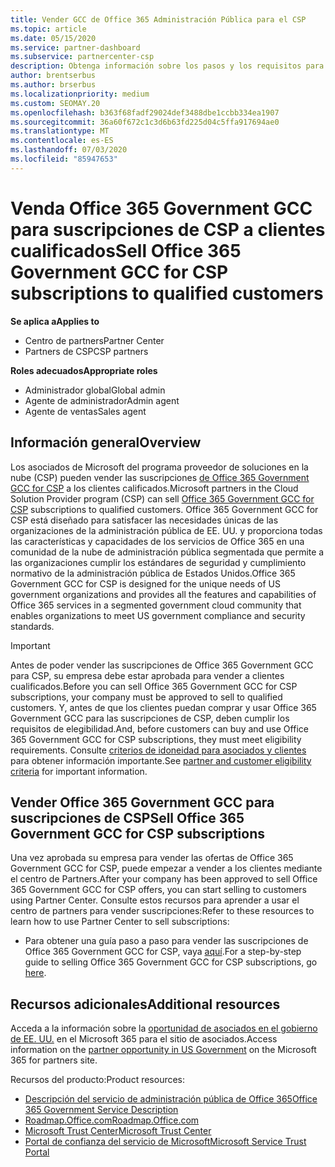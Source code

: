 ```yaml
---
title: Vender GCC de Office 365 Administración Pública para el CSP
ms.topic: article
ms.date: 05/15/2020
ms.service: partner-dashboard
ms.subservice: partnercenter-csp
description: Obtenga información sobre los pasos y los requisitos para vender suscripciones a Office 365 Government GCC for CSP a usuarios o contratistas de la administración pública de Estados Unidos.
author: brentserbus
ms.author: brserbus
ms.localizationpriority: medium
ms.custom: SEOMAY.20
ms.openlocfilehash: b363f68fadf29024def3488dbe1ccbb334ea1907
ms.sourcegitcommit: 36a60f672c1c3d6b63fd225d04c5ffa917694ae0
ms.translationtype: MT
ms.contentlocale: es-ES
ms.lasthandoff: 07/03/2020
ms.locfileid: "85947653"
---
```

# <a name="sell-office-365-government-gcc-for-csp-subscriptions-to-qualified-customers"></a><span data-ttu-id="4160f-103">Venda Office 365 Government GCC para suscripciones de CSP a clientes cualificados</span><span class="sxs-lookup"><span data-stu-id="4160f-103">Sell Office 365 Government GCC for CSP subscriptions to qualified customers</span></span>

<span data-ttu-id="4160f-104">**Se aplica a**</span><span class="sxs-lookup"><span data-stu-id="4160f-104">**Applies to**</span></span>

- <span data-ttu-id="4160f-105">Centro de partners</span><span class="sxs-lookup"><span data-stu-id="4160f-105">Partner Center</span></span>
- <span data-ttu-id="4160f-106">Partners de CSP</span><span class="sxs-lookup"><span data-stu-id="4160f-106">CSP partners</span></span>

<span data-ttu-id="4160f-107">**Roles adecuados**</span><span class="sxs-lookup"><span data-stu-id="4160f-107">**Appropriate roles**</span></span>

- <span data-ttu-id="4160f-108">Administrador global</span><span class="sxs-lookup"><span data-stu-id="4160f-108">Global admin</span></span>
- <span data-ttu-id="4160f-109">Agente de administrador</span><span class="sxs-lookup"><span data-stu-id="4160f-109">Admin agent</span></span>
- <span data-ttu-id="4160f-110">Agente de ventas</span><span class="sxs-lookup"><span data-stu-id="4160f-110">Sales agent</span></span>

## <a name="overview"></a><span data-ttu-id="4160f-111">Información general</span><span class="sxs-lookup"><span data-stu-id="4160f-111">Overview</span></span>

<span data-ttu-id="4160f-112">Los asociados de Microsoft del programa proveedor de soluciones en la nube (CSP) pueden vender las suscripciones [de Office 365 Government GCC for CSP](https://www.microsoft.com/microsoft-365/partners/governmentforCSP) a los clientes calificados.</span><span class="sxs-lookup"><span data-stu-id="4160f-112">Microsoft partners in the Cloud Solution Provider program (CSP) can sell [Office 365 Government GCC for CSP](https://www.microsoft.com/microsoft-365/partners/governmentforCSP) subscriptions to qualified customers.</span></span> <span data-ttu-id="4160f-113">Office 365 Government GCC for CSP está diseñado para satisfacer las necesidades únicas de las organizaciones de la administración pública de EE. UU. y proporciona todas las características y capacidades de los servicios de Office 365 en una comunidad de la nube de administración pública segmentada que permite a las organizaciones cumplir los estándares de seguridad y cumplimiento normativo de la administración pública de Estados Unidos.</span><span class="sxs-lookup"><span data-stu-id="4160f-113">Office 365 Government GCC for CSP is designed for the unique needs of US government organizations and provides all the features and capabilities of Office 365 services in a segmented government cloud community that enables organizations to meet US government compliance and security standards.</span></span> 

>[!IMPORTANT] 
><span data-ttu-id="4160f-114">Antes de poder vender las suscripciones de Office 365 Government GCC para CSP, su empresa debe estar aprobada para vender a clientes cualificados.</span><span class="sxs-lookup"><span data-stu-id="4160f-114">Before you can sell Office 365 Government GCC for CSP subscriptions, your company must be approved to sell to qualified customers.</span></span> <span data-ttu-id="4160f-115">Y, antes de que los clientes puedan comprar y usar Office 365 Government GCC para las suscripciones de CSP, deben cumplir los requisitos de elegibilidad.</span><span class="sxs-lookup"><span data-stu-id="4160f-115">And, before customers can buy and use Office 365 Government GCC for CSP subscriptions, they must meet eligibility requirements.</span></span> <span data-ttu-id="4160f-116">Consulte [criterios de idoneidad para asociados y clientes](csp-gcc-validate.md) para obtener información importante.</span><span class="sxs-lookup"><span data-stu-id="4160f-116">See [partner and customer eligibility criteria](csp-gcc-validate.md) for important information.</span></span>


## <a name="sell-office-365-government-gcc-for-csp-subscriptions"></a><span data-ttu-id="4160f-117">Vender Office 365 Government GCC para suscripciones de CSP</span><span class="sxs-lookup"><span data-stu-id="4160f-117">Sell Office 365 Government GCC for CSP subscriptions</span></span>

<span data-ttu-id="4160f-118">Una vez aprobada su empresa para vender las ofertas de Office 365 Government GCC for CSP, puede empezar a vender a los clientes mediante el centro de Partners.</span><span class="sxs-lookup"><span data-stu-id="4160f-118">After your company has been approved to sell Office 365 Government GCC for CSP offers, you can start selling to customers using Partner Center.</span></span> <span data-ttu-id="4160f-119">Consulte estos recursos para aprender a usar el centro de partners para vender suscripciones:</span><span class="sxs-lookup"><span data-stu-id="4160f-119">Refer to these resources to learn how to use Partner Center to sell subscriptions:</span></span> 

-   <span data-ttu-id="4160f-120">Para obtener una guía paso a paso para vender las suscripciones de Office 365 Government GCC for CSP, vaya [aquí](https://go.microsoft.com/fwlink/?linkid=2007323).</span><span class="sxs-lookup"><span data-stu-id="4160f-120">For a step-by-step guide to selling Office 365 Government GCC for CSP subscriptions, go [here](https://go.microsoft.com/fwlink/?linkid=2007323).</span></span>  


## <a name="additional-resources"></a><span data-ttu-id="4160f-121">Recursos adicionales</span><span class="sxs-lookup"><span data-stu-id="4160f-121">Additional resources</span></span>

<span data-ttu-id="4160f-122">Acceda a la información sobre la [oportunidad de asociados en el gobierno de EE. UU.](https://www.microsoft.com/microsoft-365/partners/governmentforCSP) en el Microsoft 365 para el sitio de asociados.</span><span class="sxs-lookup"><span data-stu-id="4160f-122">Access information on the [partner opportunity in US Government](https://www.microsoft.com/microsoft-365/partners/governmentforCSP) on the Microsoft 365 for partners site.</span></span>

<span data-ttu-id="4160f-123">Recursos del producto:</span><span class="sxs-lookup"><span data-stu-id="4160f-123">Product resources:</span></span>

- [<span data-ttu-id="4160f-124">Descripción del servicio de administración pública de Office 365</span><span class="sxs-lookup"><span data-stu-id="4160f-124">Office 365 Government Service Description</span></span>](https://technet.microsoft.com/library/mt774581.aspx)
- [<span data-ttu-id="4160f-125">Roadmap.Office.com</span><span class="sxs-lookup"><span data-stu-id="4160f-125">Roadmap.Office.com</span></span>](https://products.office.com/business/office-365-roadmap)
- [<span data-ttu-id="4160f-126">Microsoft Trust Center</span><span class="sxs-lookup"><span data-stu-id="4160f-126">Microsoft Trust Center</span></span>](https://www.microsoft.com/TrustCenter/)
- [<span data-ttu-id="4160f-127">Portal de confianza del servicio de Microsoft</span><span class="sxs-lookup"><span data-stu-id="4160f-127">Microsoft Service Trust Portal</span></span>](https://aka.ms/STP)

